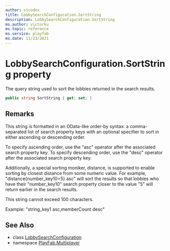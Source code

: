 ```yaml
---
author: vicodex
title: LobbySearchConfiguration.SortString
description: LobbySearchConfiguration.SortString
ms.author: victorku
ms.topic: reference
ms.service: playfab
ms.date: 11/23/2021
---
```


# LobbySearchConfiguration.SortString property

The query string used to sort the lobbies returned in the search results.

```csharp
public string SortString { get; set; }
```

## Remarks

This string is formatted in an OData-like order-by syntax: a comma-separated list of search property keys with an optional specifier to sort in either ascending or descending order.

To specify ascending order, use the "asc" operator after the associated search property key. To specify descending order, use the "desc" operator after the associated search property key.

Additionally, a special sorting moniker, distance, is supported to enable sorting by closest distance from some numeric value. For example, "distance{number_key10=5} asc" will sort the results so that lobbies who have their "number_key10" search property closer to the value "5" will return earlier in the search results.

This string cannot exceed 100 characters.

Example: "string_key1 asc,memberCount desc"

## See Also

* class [LobbySearchConfiguration](../LobbySearchConfiguration.md)
* namespace [PlayFab.Multiplayer](../../PlayFabMultiplayerSDK.md)

